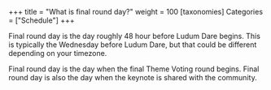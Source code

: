 +++
title = "What is final round day?"
weight = 100
[taxonomies]
Categories = ["Schedule"]
+++

Final round day is the day roughly 48 hour before Ludum Dare begins. This is typically the Wednesday before Ludum Dare, but that could be different depending on your timezone.

Final round day is the day when the final Theme Voting round begins. Final round day is also the day when the keynote is shared with the community.
